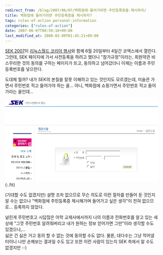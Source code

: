 ```yaml
---
redirect_from: /blog/2007/06/07/백화점에-들어가려면-주민등록증을-제시하라/
title: 백화점에 들어가려면 주민등록증을 제시하라?
tags: rules-of-action personal-information
categories: ["rules-of-action"]
date: 2007-06-07T00:59:10+09:00
last_modified_at: 2008-03-09T01:45:21+09:00
---
```


[SEK 2007](http://www.sek.co.kr/)이
[리눅스월드 코리아 행사](http://www.linuxworldkorea.com)와 함께 6월 20일부터
4일간 코엑스에서 열린다. 그런데, SEK 페이지에 가서 사전등록을 하려고 했더니
"참가규정"이라는, 회원약관 비스무리한 것의 동의를 구하는 페이지가 뜨고,
동의하고 넘어갔더니 이제는 이름과 주민등록번호를 넣으란다.  
  
도데체 뭘까? 내가 SEK의 본질을 잘못 이해하고 있는 것인지도 모르겠는데, 미술관
가면서 주민번호 적고 들어가야 하는 꼴... 아니, 백화점에 쇼핑가면서 주민번호
적고 들어가라는 꼴인데...  

![](/attachments/2007-06-07-sek2007_visitor.png){:.fit}

(기대할 수도 없겠지만) 설명 조차 없으므로 무슨 의도로 이런 절차를 만들어 둔
것인지 알 수는 없으나 "백화점에 주민등록증 제시해가며 들어가고 싶은 생각"이
전혀 없으므로... 등록하지 않았다.  
  
널린게 주민번호고 시답잖은 어학 교제사에서까지 나의 이름과 전화번호를 알고
있는 세상에 "그깟 주민번호 알려줘버리고 내가 원하는 정보 얻어가면 그만"이라
생각할 수도 있겠으나,...  
싫은 건 싫은 거고 동의 할 수 없는 것에 동의할 수도 없다. 물론, 대다수는 그냥
적어낼 터이니 나만 손해보는 결과일 수도 있고 또한 이런 사람이 있는지 SEK
측에서 알 수도 없겠지만 :-)

